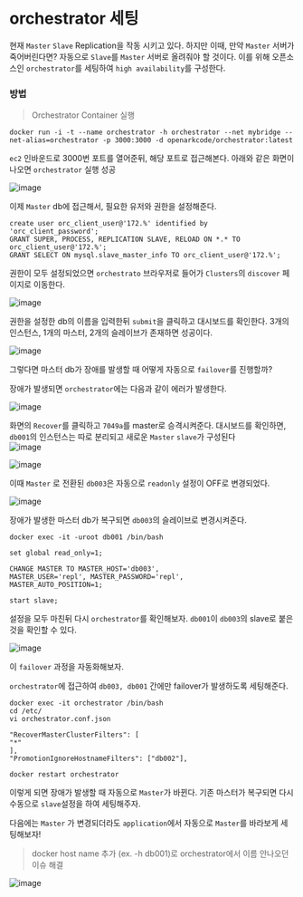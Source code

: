 # orchestrator 세팅
현재 ```Master``` ```Slave``` Replication을 작동 시키고 있다. 하지만 이때, 만약 ```Master``` 서버가 죽어버린다면?
자동으로 ```Slave```를 ```Master``` 서버로 올려줘야 할 것이다. 이를 위해 오픈소스인 ```orchestrator```를 세팅하여 ```high availability```를 구성한다.


### 방법
> Orchestrator Container 실행

```docker
docker run -i -t --name orchestrator -h orchestrator --net mybridge --net-alias=orchestrator -p 3000:3000 -d openarkcode/orchestrator:latest
```
```ec2``` 인바운드로 3000번 포트를 열어준뒤, 해당 포트로 접근해본다.
아래와 같은 화면이 나오면 ```orchestrator``` 실행 성공

![image](https://user-images.githubusercontent.com/87312401/146126174-a41d0751-caf2-4087-a5b8-ac21c5c7aec1.png)

이제 ```Master``` db에 접근해서, 필요한 유저와 권한을 설정해준다.

```mysql
create user orc_client_user@'172.%' identified by 'orc_client_password';
GRANT SUPER, PROCESS, REPLICATION SLAVE, RELOAD ON *.* TO orc_client_user@'172.%'; 
GRANT SELECT ON mysql.slave_master_info TO orc_client_user@'172.%';
```

권한이 모두 설정되었으면 ```orchestrato``` 브라우저로 들어가 ```Clusters```의 ```discover``` 페이지로 이동한다.

![image](https://user-images.githubusercontent.com/87312401/146126743-c84f173b-661e-405c-a84c-d220156a0c00.png)

권한을 설정한 db의 이름을 입력한뒤 ```submit```을 클릭하고 대시보드를 확인한다.
3개의 인스턴스, 1개의 마스터, 2개의 슬레이브가 존재하면 성공이다.

![image](https://user-images.githubusercontent.com/87312401/146126805-247eeb85-520c-4f30-8255-e58de47b4fbc.png)


그렇다면 마스터 db가 장애를 발생할 때 어떻게 자동으로 ```failover```를 진행할까?

장애가 발생되면 ```orchestrator```에는 다음과 같이 에러가 발생한다.

![image](https://user-images.githubusercontent.com/87312401/146127073-15d585db-e433-4494-95b1-d2b456e1af9b.png)

화면의 ```Recover```를 클릭하고 ```7049a```를 master로 승격시켜준다.
대시보드를 확인하면, ```db001```의 인스턴스는 따로 분리되고 새로운 ```Master``` ```slave```가 구성된다  
![image](https://user-images.githubusercontent.com/87312401/146127173-0470ddd6-1ac5-427b-a84a-a759172834d1.png)

![image](https://user-images.githubusercontent.com/87312401/146127227-e5b04a56-c7f8-4dd4-8e30-51fbf44511ae.png)

이때 ```Master``` 로 전환된 ```db003```은 자동으로 ```readonly``` 설정이 OFF로 변경되었다.

![image](https://user-images.githubusercontent.com/87312401/146127562-abc85f2f-48fe-4f5e-8ae6-36a4b9ab2b4d.png)


장애가 발생한 마스터 db가 복구되면 ```db003```의 슬레이브로 변경시켜준다.

```
docker exec -it -uroot db001 /bin/bash
```

```mysql
set global read_only=1;

CHANGE MASTER TO MASTER_HOST='db003',
MASTER_USER='repl', MASTER_PASSWORD='repl',
MASTER_AUTO_POSITION=1;

start slave;
```

설정을 모두 마친뒤 다시 ```orchestrator```를 확인해보자. ```db001```이 ```db003```의 slave로 붙은 것을 확인할 수 있다.

![image](https://user-images.githubusercontent.com/87312401/146128142-1eefa8fb-9dc5-442c-b181-2d042b75111f.png)


이 ```failover``` 과정을 자동화해보자.

```orchestrator```에 접근하여 ```db003, db001``` 간에만 failover가 발생하도록 세팅해준다.
```
docker exec -it orchestrator /bin/bash
cd /etc/
vi orchestrator.conf.json

"RecoverMasterClusterFilters": [
"*"
],
"PromotionIgnoreHostnameFilters": ["db002"],

docker restart orchestrator
```

이렇게 되면 장애가 발생할 때 자동으로 ```Master```가 바뀐다. 
기존 마스터가 복구되면 다시 수동으로 ```slave```설정을 하여 세팅해주자.

다음에는 ```Master``` 가 변경되더라도 ```application```에서 자동으로 ```Master```를 바라보게 세팅해보자!


> docker host name 추가 (ex. -h db001)로 orchestrator에서 이름 안나오던 이슈 해결

![image](https://user-images.githubusercontent.com/87312401/146133723-af4206bd-23db-40dc-93a4-6636e771ee1c.png)

